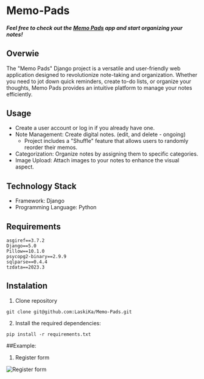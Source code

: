 # Memo-Pads

##### Feel free to check out the [Memo Pads](https://klaski.pythonanywhere.com/) app and start organizing your notes!

## Overwie
The "Memo Pads" Django project is a versatile and user-friendly web application designed to revolutionize note-taking and organization. Whether you need to jot down quick reminders, create to-do lists, or organize your thoughts, Memo Pads provides an intuitive platform to manage your notes efficiently.

## Usage

- Create a user account or log in if you already have one.
- Note Management: Create digital notes. (edit, and delete - ongoing)
  - Project includes a "Shuffle" feature that allows users to randomly reorder their memos.
- Categorization: Organize notes by assigning them to specific categories.
- Image Upload: Attach images to your notes to enhance the visual aspect.


## Technology Stack
- Framework: Django
- Programming Language: Python

## Requirements

```commandline
asgiref==3.7.2
Django==5.0
Pillow==10.1.0
psycopg2-binary==2.9.9
sqlparse==0.4.4
tzdata==2023.3
```
## Instalation
1. Clone repository

```commandline
git clone git@github.com:LaskiKa/Memo-Pads.git
```

2. Install the required dependencies:
```commandline
pip install -r requirements.txt 
```

##Example:

1. Register form

![Register form](https://github.com/LaskiKa/Memo-Pads/assets/111377184/15f65331-a6f1-40f8-b56b-c81893f78b83)




